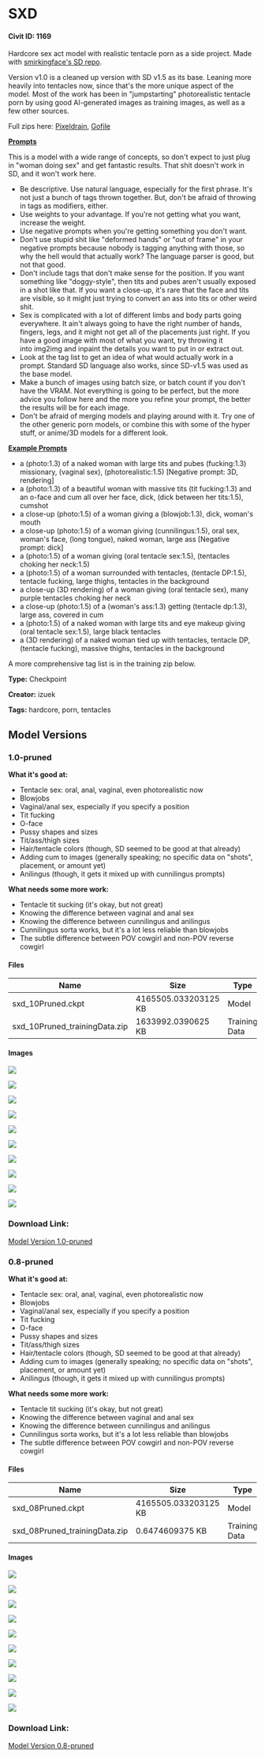 # SXD

#### Civit ID: 1169

<p>Hardcore sex act model with realistic tentacle porn as a side project. Made with <a href="https://github.com/smirkingface/stable-diffusion" rel="ugc" target="_blank">smirkingface's SD repo</a>.</p><p>Version v1.0 is a cleaned up version with SD v1.5 as its base. Leaning more heavily into tentacles now, since that's the more unique aspect of the model. Most of the work has been in "jumpstarting" photorealistic tentacle porn by using good AI-generated images as training images, as well as a few other sources.</p><p>Full zips here: <a href="https://pixeldrain.com/l/hNc8DomC" rel="ugc" target="_blank">Pixeldrain</a>, <a href="https://gofile.io/d/2dURHi" rel="ugc" target="_blank">Gofile</a></p><p><strong><u>Prompts</u></strong></p><p>This is a model with a wide range of concepts, so don't expect to just plug in "woman doing sex" and get fantastic results. That shit doesn't work in SD, and it won't work here.</p><ul><li>Be descriptive. Use natural language, especially for the first phrase. It's not just a bunch of tags thrown together. But, don't be afraid of throwing in tags as modifiers, either.</li><li>Use weights to your advantage. If you're not getting what you want, increase the weight.</li><li>Use negative prompts when you're getting something you don't want.</li><li>Don't use stupid shit like "deformed hands" or "out of frame" in your negative prompts because nobody is tagging anything with those, so why the hell would that actually work? The language parser is good, but not that good.</li><li>Don't include tags that don't make sense for the position. If you want something like "doggy-style", then tits and pubes aren't usually exposed in a shot like that. If you want a close-up, it's rare that the face and tits are visible, so it might just trying to convert an ass into tits or other weird shit.</li><li>Sex is complicated with a lot of different limbs and body parts going everywhere. It ain't always going to have the right number of hands, fingers, legs, and it might not get all of the placements just right. If you have a good image with most of what you want, try throwing it into img2img and inpaint the details you want to put in or extract out.</li><li>Look at the tag list to get an idea of what would actually work in a prompt. Standard SD language also works, since SD-v1.5 was used as the base model.</li><li>Make a bunch of images using batch size, or batch count if you don't have the VRAM. Not everything is going to be perfect, but the more advice you follow here and the more you refine your prompt, the better the results will be for each image.</li><li>Don't be afraid of merging models and playing around with it. Try one of the other generic porn models, or combine this with some of the hyper stuff, or anime/3D models for a different look.</li></ul><p><strong><u>Example Prompts</u></strong></p><ul><li>a (photo:1.3) of a naked woman with large tits and pubes (fucking:1.3) missionary, (vaginal sex), (photorealistic:1.5) [Negative prompt: 3D, rendering]</li><li>a (photo:1.3) of a beautiful woman with massive tits (tit fucking:1.3) and an o-face and cum all over her face, dick, (dick between her tits:1.5), cumshot</li><li>a close-up (photo:1.5) of a woman giving a (blowjob:1.3), dick, woman's mouth</li><li>a close-up (photo:1.5) of a woman giving (cunnilingus:1.5), oral sex, woman's face, (long tongue), naked woman, large ass [Negative prompt: dick]</li><li>a (photo:1.5) of a woman giving (oral tentacle sex:1.5), (tentacles choking her neck:1.5)</li><li>a (photo:1.5) of a woman surrounded with tentacles, (tentacle DP:1.5), tentacle fucking, large thighs, tentacles in the background</li><li>a close-up (3D rendering) of a woman giving (oral tentacle sex), many purple tentacles choking her neck</li><li>a close-up (photo:1.5) of a (woman's ass:1.3) getting (tentacle dp:1.3), large ass, covered in cum</li><li>a (photo:1.5) of a naked woman with large tits and eye makeup giving (oral tentacle sex:1.5), large black tentacles</li><li>a (3D rendering) of a naked woman tied up with tentacles, tentacle DP, (tentacle fucking), massive thighs, tentacles in the background</li></ul><p>A more comprehensive tag list is in the training zip below.</p>

**Type:** Checkpoint

**Creator:** izuek

**Tags:** hardcore, porn, tentacles

## Model Versions

### 1.0-pruned

<p><strong>What it's good at:</strong></p><ul><li>Tentacle sex: oral, anal, vaginal, even photorealistic now</li><li>Blowjobs</li><li>Vaginal/anal sex, especially if you specify a position</li><li>Tit fucking</li><li>O-face</li><li>Pussy shapes and sizes</li><li>Tit/ass/thigh sizes</li><li>Hair/tentacle colors (though, SD seemed to be good at that already)</li><li>Adding cum to images (generally speaking; no specific data on "shots", placement, or amount yet)</li><li>Anilingus (though, it gets it mixed up with cunnilingus prompts)</li></ul><p><strong>What needs some more work:</strong></p><ul><li>Tentacle tit sucking (it's okay, but not great)</li><li>Knowing the difference between vaginal and anal sex</li><li>Knowing the difference between cunnilingus and anilingus</li><li>Cunnilingus sorta works, but it's a lot less reliable than blowjobs</li><li>The subtle difference between POV cowgirl and non-POV reverse cowgirl</li></ul>

#### Files

| Name | Size | Type | Format | Download Url | AutoV1 | AutoV2 | SHA256 | CRC32 | BLAKE3 |
| --- | --- | --- | --- | --- | --- | --- | --- | --- | --- |
| sxd_10Pruned.ckpt | 4165505.033203125 KB | Model | PickleTensor | https://civitai.com/api/download/models/1288 | 8F8A2522 | AA58AD487B | AA58AD487B4674328E13913A6E5FA71209535C26FD85D7914B3BC9CE2828940A | CD91430A | 10935DCA1A1029AE50E4FC7C6EA7C77AE372A5A57FE310305EB1E6796BD022AE |
| sxd_10Pruned_trainingData.zip | 1633992.0390625 KB | Training Data | Other | https://civitai.com/api/download/models/1288?type=Training%20Data | 76C76168 | B767A59301 | B767A59301575C5D791C13AE63298ACE6496EA7088416C6AC8EB380B477B364A | 4BDE289F | 8F261494022AF25013D9FCA4F8B675929C3C7CCF0FBFF3953D13B1D00BCC1815 |

#### Images

<p><img src="https://image.civitai.com/xG1nkqKTMzGDvpLrqFT7WA/2287de17-26cc-42b9-5e00-85325900b700/width=450/10602.jpeg" /></p>

<p><img src="https://image.civitai.com/xG1nkqKTMzGDvpLrqFT7WA/bbe18dbe-433f-4b48-f697-e1435faade00/width=450/10601.jpeg" /></p>

<p><img src="https://image.civitai.com/xG1nkqKTMzGDvpLrqFT7WA/f7b60cbb-6f9d-44c9-d8dd-d01a0a088f00/width=450/10600.jpeg" /></p>

<p><img src="https://image.civitai.com/xG1nkqKTMzGDvpLrqFT7WA/bf8424e3-42ac-4f68-241a-3d7580faed00/width=450/10599.jpeg" /></p>

<p><img src="https://image.civitai.com/xG1nkqKTMzGDvpLrqFT7WA/387f0237-80d7-4523-1624-5c9e0a0dd100/width=450/10598.jpeg" /></p>

<p><img src="https://image.civitai.com/xG1nkqKTMzGDvpLrqFT7WA/6b3f1d7b-3e65-42a9-1258-f0ce711c3c00/width=450/10597.jpeg" /></p>

<p><img src="https://image.civitai.com/xG1nkqKTMzGDvpLrqFT7WA/1a28566d-1d5a-48d0-9b2c-15e4da4a3f00/width=450/10596.jpeg" /></p>

<p><img src="https://image.civitai.com/xG1nkqKTMzGDvpLrqFT7WA/a4d1ec65-dd5f-42d7-2102-464301710b00/width=450/10595.jpeg" /></p>

<p><img src="https://image.civitai.com/xG1nkqKTMzGDvpLrqFT7WA/abf7ea8d-44ae-403a-b28e-f7c168a24f00/width=450/10594.jpeg" /></p>

<p><img src="https://image.civitai.com/xG1nkqKTMzGDvpLrqFT7WA/cda92ec5-5d39-4f15-64dd-45347f745400/width=450/10593.jpeg" /></p>

### Download Link:

[Model Version 1.0-pruned](https://civitai.com/api/download/models/1288)

### 0.8-pruned

<p><strong>What it's good at:</strong></p><ul><li>Tentacle sex: oral, anal, vaginal, even photorealistic now</li><li>Blowjobs</li><li>Vaginal/anal sex, especially if you specify a position</li><li>Tit fucking</li><li>O-face</li><li>Pussy shapes and sizes</li><li>Tit/ass/thigh sizes</li><li>Hair/tentacle colors (though, SD seemed to be good at that already)</li><li>Adding cum to images (generally speaking; no specific data on "shots", placement, or amount yet)</li><li>Anilingus (though, it gets it mixed up with cunnilingus prompts)</li></ul><p><strong>What needs some more work:</strong></p><ul><li>Tentacle tit sucking (it's okay, but not great)</li><li>Knowing the difference between vaginal and anal sex</li><li>Knowing the difference between cunnilingus and anilingus</li><li>Cunnilingus sorta works, but it's a lot less reliable than blowjobs</li><li>The subtle difference between POV cowgirl and non-POV reverse cowgirl</li></ul>

#### Files

| Name | Size | Type | Format | Download Url | AutoV1 | AutoV2 | SHA256 | CRC32 | BLAKE3 |
| --- | --- | --- | --- | --- | --- | --- | --- | --- | --- |
| sxd_08Pruned.ckpt | 4165505.033203125 KB | Model | PickleTensor | https://civitai.com/api/download/models/1194 | 487E8FF0 | 4B8DA4DC86 | 4B8DA4DC8693D23A9FDECFA09468E3D5A881B9C4D2D72927A555FFADB431EC1A | 77F1D06C | 2EBC5BA50BD425DB55DF52B0EC94E775186DF693C3A559C5D3B0AF104EBC1896 |
| sxd_08Pruned_trainingData.zip | 0.6474609375 KB | Training Data | Other | https://civitai.com/api/download/models/1194?type=Training%20Data | - | 9BBE4EEDE7 | 9BBE4EEDE76372A382BFB9C58C145650346DDC16977C9C8DEAB3086B85DF82D6 | BA79C537 | DC0C541DA014477978FCA1766C30268F806F23F296F0EABD08D8CFB5A5DF3195 |

#### Images

<p><img src="https://image.civitai.com/xG1nkqKTMzGDvpLrqFT7WA/4cfb0f7c-3149-4fc1-90b6-10b025d37700/width=450/10610.jpeg" /></p>

<p><img src="https://image.civitai.com/xG1nkqKTMzGDvpLrqFT7WA/b5f5110c-eda6-485a-aced-92e89bdb1f00/width=450/9757.jpeg" /></p>

<p><img src="https://image.civitai.com/xG1nkqKTMzGDvpLrqFT7WA/ea065ba3-4392-4cac-420b-7917a0d97500/width=450/10609.jpeg" /></p>

<p><img src="https://image.civitai.com/xG1nkqKTMzGDvpLrqFT7WA/6bddb5e7-3b0c-4b11-e8a6-090a18f2d600/width=450/9756.jpeg" /></p>

<p><img src="https://image.civitai.com/xG1nkqKTMzGDvpLrqFT7WA/28fd26ce-2c7b-4435-2dd1-bc9fa41f6400/width=450/9754.jpeg" /></p>

<p><img src="https://image.civitai.com/xG1nkqKTMzGDvpLrqFT7WA/62f0c738-3722-42f7-f999-2f078ba13f00/width=450/9755.jpeg" /></p>

<p><img src="https://image.civitai.com/xG1nkqKTMzGDvpLrqFT7WA/07db3e18-aaf5-4a8d-56f4-70dd8e788c00/width=450/10608.jpeg" /></p>

<p><img src="https://image.civitai.com/xG1nkqKTMzGDvpLrqFT7WA/c40b3e2e-e956-4853-b858-8da8577a8000/width=450/10607.jpeg" /></p>

<p><img src="https://image.civitai.com/xG1nkqKTMzGDvpLrqFT7WA/6a2f6fe6-ee51-45ab-24af-e43acfa73700/width=450/10606.jpeg" /></p>

<p><img src="https://image.civitai.com/xG1nkqKTMzGDvpLrqFT7WA/8b870880-18ea-4689-0ee8-0da2dfc7cb00/width=450/10605.jpeg" /></p>

### Download Link:

[Model Version 0.8-pruned](https://civitai.com/api/download/models/1194)

